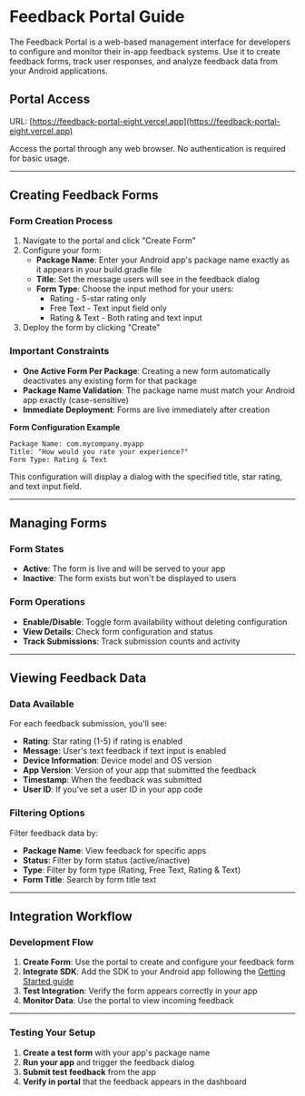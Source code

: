 # Feedback Portal Guide
The Feedback Portal is a web-based management interface for developers to configure and monitor their in-app feedback systems.
Use it to create feedback forms, track user responses, and analyze feedback data from your Android applications.

## Portal Access
URL: [https://feedback-portal-eight.vercel.app](https://feedback-portal-eight.vercel.app)

Access the portal through any web browser. No authentication is required for basic usage.

---

## Creating Feedback Forms

### Form Creation Process
1. Navigate to the portal and click "Create Form"
2. Configure your form:
    - **Package Name**: Enter your Android app's package name exactly as it appears in your build.gradle file
    - **Title**: Set the message users will see in the feedback dialog
    - **Form Type**: Choose the input method for your users:
      - Rating - 5-star rating only
      - Free Text - Text input field only
      - Rating & Text - Both rating and text input
3. Deploy the form by clicking "Create"

### Important Constraints
- **One Active Form Per Package**: Creating a new form automatically deactivates any existing form for that package
- **Package Name Validation**: The package name must match your Android app exactly (case-sensitive)
- **Immediate Deployment**: Forms are live immediately after creation

**Form Configuration Example**
```
Package Name: com.mycompany.myapp
Title: "How would you rate your experience?"
Form Type: Rating & Text
```

This configuration will display a dialog with the specified title, star rating, and text input field.

---

## Managing Forms

### Form States
- **Active**: The form is live and will be served to your app
- **Inactive**: The form exists but won't be displayed to users

### Form Operations
- **Enable/Disable**: Toggle form availability without deleting configuration
- **View Details**: Check form configuration and status
- **Track Submissions**: Track submission counts and activity

---

## Viewing Feedback Data

### Data Available
For each feedback submission, you'll see:
- **Rating**: Star rating (1-5) if rating is enabled
- **Message**: User's text feedback if text input is enabled
- **Device Information**: Device model and OS version
- **App Version**: Version of your app that submitted the feedback
- **Timestamp**: When the feedback was submitted
- **User ID**: If you've set a user ID in your app code

### Filtering Options
Filter feedback data by:
- **Package Name**: View feedback for specific apps
- **Status**: Filter by form status (active/inactive)
- **Type**: Filter by form type (Rating, Free Text, Rating & Text)
- **Form Title**: Search by form title text

---

## Integration Workflow

### Development Flow
1. **Create Form**: Use the portal to create and configure your feedback form
2. **Integrate SDK**: Add the SDK to your Android app following the [Getting Started guide](./getting-started.md)
3. **Test Integration**: Verify the form appears correctly in your app
4. **Monitor Data**: Use the portal to view incoming feedback

---

### Testing Your Setup
1. **Create a test form** with your app's package name
2. **Run your app** and trigger the feedback dialog
3. **Submit test feedback** from the app
4. **Verify in portal** that the feedback appears in the dashboard
